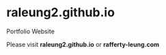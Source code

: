 # raleung2.github.io
Portfolio Website

Please visit **raleung2.github.io** or **rafferty-leung.com**
